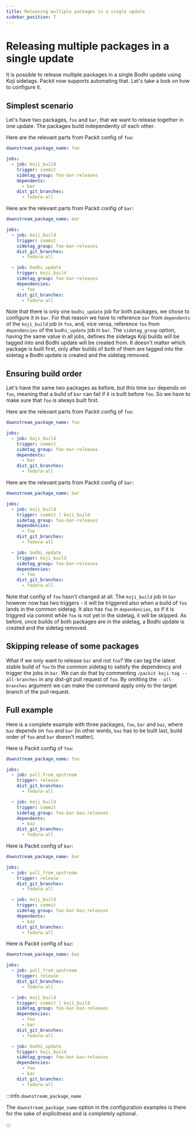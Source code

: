 ```yaml
---
title: Releasing multiple packages in a single update
sidebar_position: 7
---
```

# Releasing multiple packages in a single update

It is possible to release multiple packages in a single Bodhi update using Koji sidetags.
Packit now supports automating that. Let's take a look on how to configure it.

## Simplest scenario

Let's have two packages, `foo` and `bar`, that we want to release together in one update.
The packages build independently of each other.

Here are the relevant parts from Packit config of `foo`:

```yaml
downstream_package_name: foo

jobs:
  - job: koji_build
    trigger: commit
    sidetag_group: foo-bar-releases
    dependents:
      - bar
    dist_git_branches:
      - fedora-all
```

Here are the relevant parts from Packit config of `bar`:

```yaml
downstream_package_name: bar

jobs:
  - job: koji_build
    trigger: commit
    sidetag_group: foo-bar-releases
    dist_git_branches:
      - fedora-all

  - job: bodhi_update
    trigger: koji_build
    sidetag_group: foo-bar-releases
    dependencies:
      - foo
    dist_git_branches:
      - fedora-all
```

Note that there is only one `bodhi_update` job for both packages, we chose to configure it in `bar`.
For that reason we have to reference `bar` from `dependents` of the `koji_build` job in `foo`,
and, vice versa, reference `foo` from `dependencies` of the `bodhi_update` job in `bar`.
The `sidetag_group` option, having the same value in all jobs, defines the sidetags Koji builds
will be tagged into and Bodhi update will be created from. It doesn't matter which package
is built first, only after builds of both of them are tagged into the sidetag a Bodhi update
is created and the sidetag removed.

## Ensuring build order

Let's have the same two packages as before, but this time `bar` depends on `foo`, meaning that
a build of `bar` can fail if it is built before `foo`. So we have to make sure that `foo` is always
built first.

Here are the relevant parts from Packit config of `foo`:

```yaml
downstream_package_name: foo

jobs:
  - job: koji_build
    trigger: commit
    sidetag_group: foo-bar-releases
    dependents:
      - bar
    dist_git_branches:
      - fedora-all
```

Here are the relevant parts from Packit config of `bar`:

```yaml
downstream_package_name: bar

jobs:
  - job: koji_build
    trigger: commit | koji_build
    sidetag_group: foo-bar-releases
    dependencies:
      - foo
    dist_git_branches:
      - fedora-all

  - job: bodhi_update
    trigger: koji_build
    sidetag_group: foo-bar-releases
    dependencies:
      - foo
    dist_git_branches:
      - fedora-all
```

Note that config of `foo` hasn't changed at all. The `koji_build` job in `bar` however now has
two triggers - it will be triggered also when a build of `foo` lands in the common sidetag.
It also has `foo` in `dependencies`, so if it is triggred via commit while `foo` is not yet
in the sidetag, it will be skipped. As before, once builds of both packages are in the sidetag,
a Bodhi update is created and the sidetag removed.

## Skipping release of some packages

What if we only want to release `bar` and not `foo`? We can tag the latest stable build of `foo`
to the common sidetag to satisfy the dependency and trigger the jobs in `bar`. We can do that
by commenting `/packit koji-tag --all-branches` in any dist-git pull request of `foo`. By omitting
the `--all-branches` argument we can make the command apply only to the target branch
of the pull request.

## Full example

Here is a complete example with three packages, `foo`, `bar` and `baz`, where `baz` depends
on `foo` and `bar` (in other words, `baz` has to be built last, build order of `foo` and `bar`
doesn't matter).

Here is Packit config of `foo`:

```yaml
downstream_package_name: foo

jobs:
  - job: pull_from_upstream
    trigger: release
    dist_git_branches:
      - fedora-all

  - job: koji_build
    trigger: commit
    sidetag_group: foo-bar-baz-releases
    dependents:
      - baz
    dist_git_branches:
      - fedora-all
```

Here is Packit config of `bar`:

```yaml
downstream_package_name: bar

jobs:
  - job: pull_from_upstream
    trigger: release
    dist_git_branches:
      - fedora-all

  - job: koji_build
    trigger: commit
    sidetag_group: foo-bar-baz-releases
    dependents:
      - baz
    dist_git_branches:
      - fedora-all
```

Here is Packit config of `baz`:

```yaml
downstream_package_name: baz

jobs:
  - job: pull_from_upstream
    trigger: release
    dist_git_branches:
      - fedora-all

  - job: koji_build
    trigger: commit | koji_build
    sidetag_group: foo-bar-baz-releases
    dependencies:
      - foo
      - bar
    dist_git_branches:
      - fedora-all

  - job: bodhi_update
    trigger: koji_build
    sidetag_group: foo-bar-baz-releases
    dependencies:
      - foo
      - bar
    dist_git_branches:
      - fedora-all
```

:::info `downstream_package_name`

The `downstream_package_name` option in the configuration examples is there for the sake
of explicitness and is completely optional.

:::

